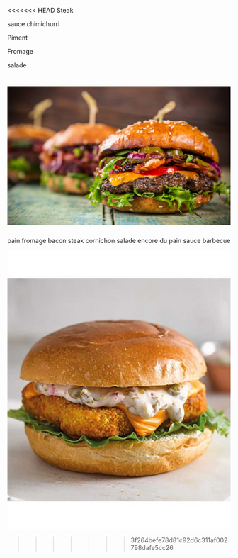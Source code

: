 <<<<<<< HEAD
Steak 

sauce chimichurri

Piment 

Fromage

salade

![Burger](burgerimg.jfif)
=======
pain
fromage
bacon
steak
cornichon
salade
encore du pain
sauce barbecue

![burger](burger_image.jfif)
>>>>>>> 3f264befe78d81c92d6c311af002798dafe5cc26

